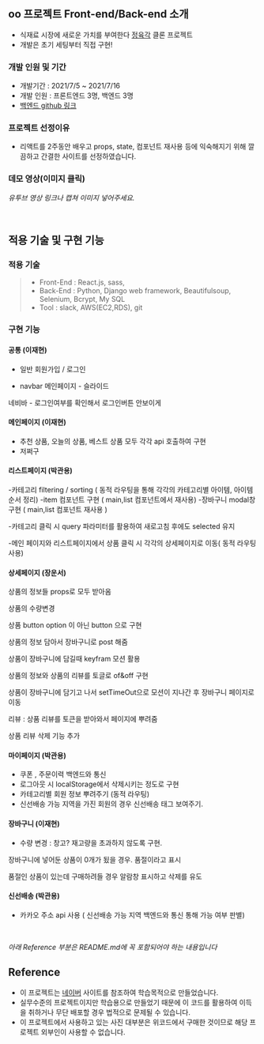 ## oo 프로젝트 Front-end/Back-end 소개

- 식재료 시장에 새로운 가치를 부여한다  [정육각](https://www.jeongyookgak.com/brandstory) 클론 프로젝트
- 개발은 초기 세팅부터 직접 구현!

### 개발 인원 및 기간

- 개발기간 : 2021/7/5 ~ 2021/7/16
- 개발 인원 : 프론트엔드 3명, 백엔드 3명
- [백엔드 github 링크]()

### 프로젝트 선정이유

- 리액트를 2주동안 배우고 props, state, 컴포넌트 재사용 등에 익숙해지기 위해 깔끔하고 간결한 사이트를 선정하였습니다.

### 데모 영상(이미지 클릭)

*유투브 영상 링크나 캡쳐 이미지 넣어주세요.*

<br>

## 적용 기술 및 구현 기능

### 적용 기술

> - Front-End : React.js, sass, 
> - Back-End : Python, Django web framework, Beautifulsoup, Selenium, Bcrypt, My SQL
> - Tool : slack, AWS(EC2,RDS), git


### 구현 기능

#### 공통 (이재현)


- 일반 회원가입 / 로그인

- navbar
메인페이지 - 슬라이드

네비바 - 로그인여부를 확인해서 로그인버튼 안보이게


#### 메인페이지 (이재현)

- 추천 상품, 오늘의 상품, 베스트 상품 모두 각각 api 호출하여 구현
- 저쩌구


#### 리스트페이지  (박관용)

-카테고리 filtering / sorting ( 동적 라우팅을 통해 각각의 카테고리별 아이템, 아이템 순서 정리)
-item 컴포넌트  구현 ( main,list 컴포넌트에서 재사용)
-장바구니 modal창 구현 ( main,list 컴포넌트 재사용 )

-카테고리 클릭 시 query 파라미터를 활용하여 새로고침 후에도 selected 유지

-메인 페이지와 리스트페이지에서 상품 클릭 시 각각의 상세페이지로 이동( 동적 라우팅 사용)


#### 상세페이지  (장운서)

상품의 정보들 props로 모두 받아옴

상품의 수량변경

상품 button option 이 아닌 button  으로 구현

상품의 정보 담아서 장바구니로 post  해줌

상품이 장바구니에 담길때 keyfram 모션 활용

상품의 정보와 상품의 리뷰를 토글로 of&off 구현

상품이 장바구니에 담기고 나서 setTimeOut으로 모션이 지나간 후 장바구니 페이지로 이동

리뷰 : 
상품 리뷰를 토큰을 받아와서 페이지에 뿌려줌

상품 리뷰 삭제 기능 추가




#### 마이페이지  (박관용)

- 쿠폰 , 주문이력 백엔드와 통신
- 로그아웃 시 localStorage에서 삭제시키는 정도로 구현
- 카테고리별 회원 정보 뿌려주기 (동적 라우팅)
- 신선배송 가능 지역을 가진 회원의 경우 신선배송 태그 보여주기.


#### 장바구니 (이재현)
- 수량 변경 : 
창고? 재고량을 초과하지 않도록 구현.

장바구니에 넣어둔 상품이 0개가 됬을 경우. 품절이라고 표시

품절인 상품이 있는데 구매하려들 경우 알람창 표시하고 삭제를 유도


#### 신선배송  (박관용)

- 카카오 주소 api 사용 ( 신선배송 가능 지역 백엔드와 통신 통해 가능 여부 판별)





<br>

*아래 Reference 부분은 README.md에 꼭 포함되어야 하는 내용입니다*

## Reference

- 이 프로젝트는 [네이버](http://naver.com) 사이트를 참조하여 학습목적으로 만들었습니다.
- 실무수준의 프로젝트이지만 학습용으로 만들었기 때문에 이 코드를 활용하여 이득을 취하거나 무단 배포할 경우 법적으로 문제될 수 있습니다.
- 이 프로젝트에서 사용하고 있는 사진 대부분은 위코드에서 구매한 것이므로 해당 프로젝트 외부인이 사용할 수 없습니다.
